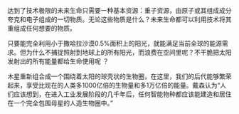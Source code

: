 达到了技术极限的未来生命只需要一种基本资源：重子资源，由原子或其组成成分夸克和电子组成的一切物质。无论这些物质是什么？未来生命都可以利用技术将其重组成任何想要的物质。

只要能完全利用小于撒哈拉沙漠0.5%面积上的阳光，就能满足当前全球的能源需求。但为什么不捕捉照射到地球上的所有阳光，而浪费在空间里呢？不干脆把太阳发射出的所有能量都给生命使用呢 ？

木星重新组合成一个围绕着太阳的球壳状的生物圈，在这里，我们的后代能够繁荣起来，享受比现在的人类多1000亿倍的生物量和多1万亿倍的能量。戴森认为“人们应该想到，在进入工业发展阶段的几千年后，任何智能物种都应该能建造和居住在一个完全包围母星的人造生物圈中。”

